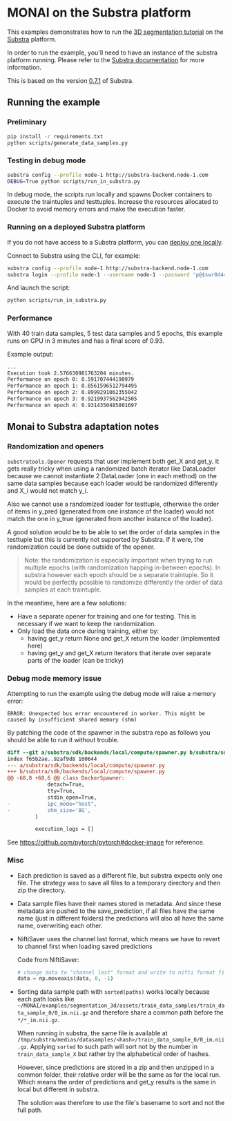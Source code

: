 # MONAI on the Substra platform

This examples demonstrates how to run the [3D segmentation tutorial](https://github.com/Project-MONAI/tutorials/tree/master/3d_segmentation) on the [Substra](https://github.com/substrafoundation/substra) platform.

In order to run the example, you'll need to have an instance of the substra platform running. Please refer to the [Substra documentation](https://doc.substra.ai/) for more information.

This is based on the version [0.7.1](https://github.com/SubstraFoundation/substra/releases/tag/0.7.1) of Substra.

## Running the example

### Preliminary

```sh
pip install -r requirements.txt
python scripts/generate_data_samples.py
```

### Testing in debug mode

```sh
substra config --profile node-1 http://substra-backend.node-1.com
DEBUG=True python scripts/run_in_substra.py
```

In debug mode, the scripts run locally and spawns Docker containers to execute the traintuples
and testtuples. Increase the resources allocated to Docker to avoid memory errors and make the execution faster.

### Running on a deployed Substra platform

If you do not have access to a Substra platform, you can [deploy one locally](https://doc.substra.ai/setup/local_install_skaffold.html).

Connect to Substra using the CLI, for example:
```sh
substra config --profile node-1 http://substra-backend.node-1.com
substra login --profile node-1 --username node-1 --password 'p@$swr0d44'
```

And launch the script:
```sh
python scripts/run_in_substra.py
```

### Performance

With 40 train data samples, 5 test data samples and 5 epochs, this example runs on GPU in 3 minutes and has a final score of 0.93.

Example output:
```sh
...
Execution took 2.576630981763204 minutes.
Performance on epoch 0: 0.591707444190979
Performance on epoch 1: 0.8561596512794495
Performance on epoch 2: 0.8999291062355042
Performance on epoch 3: 0.9219937562942505
Performance on epoch 4: 0.9314350485801697
```

## Monai to Substra adaptation notes

### Randomization and openers

`substratools.Opener` requests that user implement both get_X and get_y. It gets really tricky when using a randomized batch iterator like DataLoader because we cannot instantiate 2 DataLoader (one in each method) on the same data samples because each loader would be randomized differently and X_i would not match y_i.

Also we cannot use a randomized loader for testtuple, otherwise the order of items in y_pred (generated from one instance of the loader) would not match the one in y_true (generated from another instance of the loader).

A good solution would be to be able to set the order of data samples in the testtuple but this is currently not supported by Substra. If it were, the randomization could be done outside of the opener.

> Note: the randomization is especially important when trying to run multiple epochs (with randomization happing in-between epochs). In substra however each epoch should be a separate traintuple. So it would be perfectly possible to randomize differently the order of data samples at each traintuple.

In the meantime, here are a few solutions:

* Have a separate opener for training and one for testing. This is necessary if we want to keep the randomization.
* Only load the data once during training, either by:
  * having get_y return None and get_X return the loader (implemented here)
  * having get_y and get_X return iterators that iterate over separate parts of the loader (can be tricky)

### Debug mode memory issue

Attempting to run the example using the debug mode will raise a memory error:

```
ERROR: Unexpected bus error encountered in worker. This might be caused by insufficient shared memory (shm)
```

By patching the code of the spawner in the substra repo as follows you should be able to run it without trouble.

```diff
diff --git a/substra/sdk/backends/local/compute/spawner.py b/substra/sdk/backends/local/compute/spawner.py
index f65b2ae..92af9d8 100644
--- a/substra/sdk/backends/local/compute/spawner.py
+++ b/substra/sdk/backends/local/compute/spawner.py
@@ -68,8 +68,6 @@ class DockerSpawner:
             detach=True,
             tty=True,
             stdin_open=True,
-            ipc_mode="host",
-            shm_size='8G',
         )

         execution_logs = []
```

See https://github.com/pytorch/pytorch#docker-image for reference.

### Misc

* Each prediction is saved as a different file, but substra expects only one file. The strategy was to save all files
  to a temporary directory and then zip the directory.

* Data sample files have their names stored in metadata. And since these metadata are pushed to the save_prediction,
  if all files have the same name (just in different folders) the predictions will also all have the same name,
  overwriting each other.

* NiftiSaver uses the channel last format, which means we have to revert to channel first when loading saved predictions

  Code from NiftiSaver:

  ```python
  # change data to "channel last" format and write to nifti format file
  data = np.moveaxis(data, 0, -1)
  ```

* Sorting data sample path with `sorted(paths)` works locally because each path looks like
  `~/MONAI/examples/segmentation_3d/assets/train_data_samples/train_data_sample_0/0_im.nii.gz` and therefore share a
  common path before the `*/*_im.nii.gz`.

  When running in substra, the same file is available at
  `/tmp/substra/medias/datasamples/<hash>/train_data_sample_0/0_im.nii.gz`. Applying `sorted` to such path will sort
  not by the number in `train_data_sample_X` but rather by the alphabetical order of hashes.

  However, since predictions are stored in a zip and then unzipped in a common folder, their relative order will be
  the same as for the local run. Which means the order of predictions and get_y results is the same in local but
  different in substra.

  The solution was therefore to use the file's basename to sort and not the full path.
